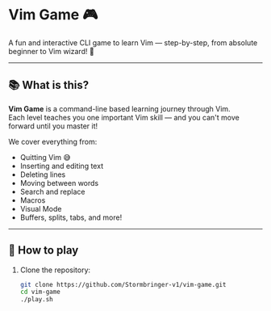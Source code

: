 # Vim Game 🎮

A fun and interactive CLI game to learn Vim — step-by-step, from absolute beginner to Vim wizard! 🧙

---

## 📚 What is this?

**Vim Game** is a command-line based learning journey through Vim.  
Each level teaches you one important Vim skill — and you can't move forward until you master it!

We cover everything from:
- Quitting Vim 😅
- Inserting and editing text
- Deleting lines
- Moving between words
- Search and replace
- Macros
- Visual Mode
- Buffers, splits, tabs, and more!

---

## 🚀 How to play

1. Clone the repository:
   ```bash
   git clone https://github.com/Stormbringer-v1/vim-game.git
   cd vim-game
   ./play.sh 